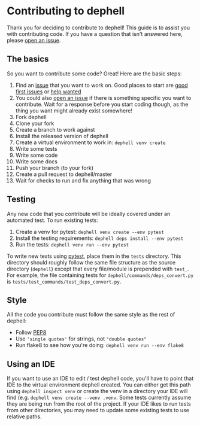# Contributing to dephell
Thank you for deciding to contribute to dephell!  This guide is to assist you with contributing code.  If you have a question that isn't answered here, please [open an issue][open issue].

## The basics
So you want to contribute some code?  Great!  Here are the basic steps:
1. Find an [issue][issues] that you want to work on.  Good places to start are [good first issues] or [help wanted]
  1. You could also [open an issue][open issue] if there is something specific you want to contribute.  Wait for a response before you start coding though, as the thing you want might already exist somewhere!
1. Fork dephell
1. Clone your fork
1. Create a branch to work against
1. Install the released version of dephell
1. Create a virtual environment to work in: `dephell venv create`
1. Write some tests
1. Write some code
1. Write some docs
1. Push your branch (to your fork)
1. Create a pull request to dephell/master
1. Wait for checks to run and fix anything that was wrong

## Testing
Any new code that you contribute will be ideally covered under an automated test.  To run existing tests:
1. Create a venv for pytest: `dephell venv create --env pytest`
1. Install the testing requirements: `dephell deps install --env pytest`
1. Run the tests: `dephell venv run --env pytest`

To write new tests using [pytest], place them in the `tests` directory.  This directory should roughly follow the same file structure as the source directory (`dephell`) except that every file/module is prepended with `test_`.  For example, the file containing tests for `dephell/commands/deps_convert.py` is `tests/test_commands/test_deps_convert.py`.

## Style
All the code you contribute must follow the same style as the rest of dephell:
- Follow [PEP8]
- Use `'single quotes'` for strings, not `"double quotes"`
- Run flake8 to see how you're doing: `dephell venv run --env flake8`

## Using an IDE
If you want to use an IDE to edit / test dephell code, you'll have to point that IDE to the virtual environment dephell created.  You can either get this path using `dephell inspect venv` or create the venv in a directory your IDE will find (e.g. `dephell venv create --venv .venv`.  Some tests currently assume they are being run from the root of the project.  If your IDE likes to run tests from other directories, you may need to update some existing tests to use relative paths.

[issues]: https://github.com/dephell/dephell/issues?utf8=✓&q=is%3Aissue+is%3Aopen+
[open issue]: https://github.com/dephell/dephell/issues/new
[help wanted]: https://github.com/dephell/dephell/issues?q=is%3Aissue+is%3Aopen+label%3A%22help+wanted%22
[good first issues]: https://github.com/dephell/dephell/issues?q=is%3Aissue+is%3Aopen+label%3A%22good+first+issue%22

[pytest]: https://docs.pytest.org/en/latest/
[PEP8]: https://www.python.org/dev/peps/pep-0008/

